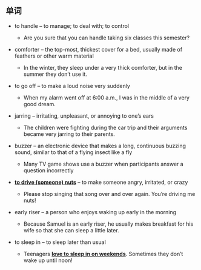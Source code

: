 ## 单词
- to handle – to manage; to deal with; to control 
	* Are you sure that you can handle taking six classes this semester?
	
- comforter – the top-most, thickest cover for a bed, usually made of feathers or other warm material 
	* In the winter, they sleep under a very thick comforter, but in the summer they don’t use it.
	
- to go off – to make a loud noise very suddenly 
	* When my alarm went off at 6:00 a.m., I was in the middle of a very good dream.

- jarring – irritating, unpleasant, or annoying to one’s ears 
	* The children were fighting during the car trip and their arguments became very 
	jarring to their parents.

- buzzer – an electronic device that makes a long, continuous buzzing sound, similar to that of a flying insect like a fly 
	* Many TV game shows use a buzzer when participants answer a question incorrectly

- <b><u>to drive (someone) nuts</u></b> – to make someone angry, irritated, or crazy 
	* Please stop singing that song over and over again. You’re driving me nuts!

- early riser – a person who enjoys waking up early in the morning 
	* Because Samuel is an early riser, he usually makes breakfast for his wife so that she can sleep a little later.

- to sleep in – to sleep later than usual 
	* Teenagers <b><u>love to sleep in on weekends</u></b>. Sometimes they don’t wake up until noon!